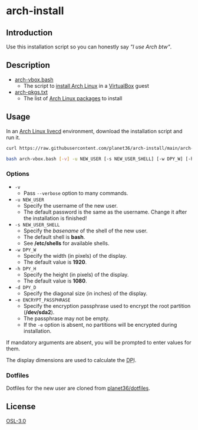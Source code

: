 # arch-install

## Introduction
Use this installation script so you can honestly say _"I use Arch btw"_.

## Description
- [arch-vbox.bash](arch-vbox.bash)
  - The script to [install Arch Linux](https://wiki.archlinux.org/index.php/Installation_guide) in a [VirtualBox](https://www.virtualbox.org/) guest
- [arch-pkgs.txt](arch-pkgs.txt)
  - The list of [Arch Linux packages](https://www.archlinux.org/packages/) to install

## Usage
In an  [Arch Linux livecd](https://www.archlinux.org/download/) environment, download the installation script and run it.
```sh
curl https://raw.githubusercontent.com/planet36/arch-install/main/arch-vbox.bash > arch-vbox.bash

bash arch-vbox.bash [-v] -u NEW_USER [-s NEW_USER_SHELL] [-w DPY_W] [-h DPY_H] -d DPY_D [-e ENCRYPT_PASSPHRASE]
```

### Options
- `-v`
  - Pass `--verbose` option to many commands.
- `-u NEW_USER`
  - Specify the username of the new user.
  - The default password is the same as the username.  Change it after the installation is finished!
- `-s NEW_USER_SHELL`
  - Specify the _basename_ of the shell of the new user.
  - The default shell is **bash**.
  - See **/etc/shells** for available shells.
- `-w DPY_W`
  - Specify the width (in pixels) of the display.
  - The default value is **1920**.
- `-h DPY_H`
  - Specify the height (in pixels) of the display.
  - The default value is **1080**.
- `-d DPY_D`
  - Specify the diagonal size (in inches) of the display.
- `-e ENCRYPT_PASSPHRASE`
  - Specify the encryption passphrase used to encrypt the root partition (**/dev/sda2**).
  - The passphrase may not be empty.
  - If the `-e` option is absent, no partitions will be encrypted during installation.

If mandatory arguments are absent, you will be prompted to enter values for them.

The display dimensions are used to calculate the <abbr title="Dots Per Inch">DPI</abbr>.

### Dotfiles
Dotfiles for the new user are cloned from [planet36/dotfiles](https://github.com/planet36/dotfiles).

## License
[OSL-3.0](https://opensource.org/licenses/OSL-3.0)

